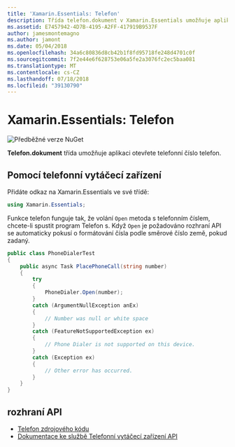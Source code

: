 ```yaml
---
title: 'Xamarin.Essentials: Telefon'
description: Třída telefon.dokument v Xamarin.Essentials umožňuje aplikaci otevřete telefonní číslo telefon
ms.assetid: E7457942-4D7B-4195-A2FF-417919B9537F
author: jamesmontemagno
ms.author: jamont
ms.date: 05/04/2018
ms.openlocfilehash: 34a6c80836d8cb42b1f8fd95718fe248d4701c0f
ms.sourcegitcommit: 7f2e44e6f628753e06a5fe2a3076fc2ec5baa081
ms.translationtype: MT
ms.contentlocale: cs-CZ
ms.lasthandoff: 07/18/2018
ms.locfileid: "39130790"
---
```

# <a name="xamarinessentials-phone-dialer"></a>Xamarin.Essentials: Telefon

![Předběžné verze NuGet](~/media/shared/pre-release.png)

**Telefon.dokument** třída umožňuje aplikaci otevřete telefonní číslo telefon.

## <a name="using-phone-dialer"></a>Pomocí telefonní vytáčecí zařízení

Přidáte odkaz na Xamarin.Essentials ve své třídě:

```csharp
using Xamarin.Essentials;
```

Funkce telefon funguje tak, že volání `Open` metoda s telefonním číslem, chcete-li spustit program Telefon s. Když `Open` je požadováno rozhraní API se automaticky pokusí o formátování čísla podle směrové číslo země, pokud zadaný.

```csharp
public class PhoneDialerTest
{
    public async Task PlacePhoneCall(string number)
    {
        try
        {
            PhoneDialer.Open(number);
        }
        catch (ArgumentNullException anEx)
        {
            // Number was null or white space
        }
        catch (FeatureNotSupportedException ex)
        {
            // Phone Dialer is not supported on this device.
        }
        catch (Exception ex)
        {
            // Other error has occurred.
        }
    }
}
```

## <a name="api"></a>rozhraní API

- [Telefon zdrojového kódu](https://github.com/xamarin/Essentials/tree/master/Xamarin.Essentials/PhoneDialer)
- [Dokumentace ke službě Telefonní vytáčecí zařízení API](xref:Xamarin.Essentials.PhoneDialer)
